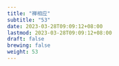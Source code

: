 ```yaml
---
title: "禅相应"
subtitle: "53"
date: 2023-03-28T09:09:12+08:00
lastmod: 2023-03-28T09:09:12+08:00
draft: false
brewing: false
weight: 53
---
```


